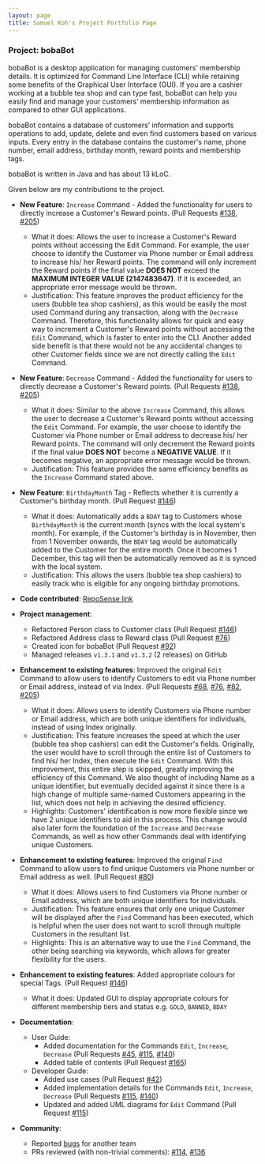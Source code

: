 ```yaml
---
layout: page
title: Samuel Koh's Project Portfolio Page
---
```


### Project: bobaBot

bobaBot is a desktop application for managing customers’ membership details. It is optimized for Command Line Interface (CLI) while retaining some benefits of the Graphical User Interface (GUI). If you are a cashier working at a bubble tea shop and can type fast, bobaBot can help you easily find and manage your customers’ membership information as compared to other GUI applications.

bobaBot contains a database of customers’ information and supports operations to add, update, delete and even find customers based on various inputs. Every entry in the database contains the customer's name, phone number, email address, birthday month, reward points and membership tags.

bobaBot is written in Java and has about 13 kLoC.

Given below are my contributions to the project.

* **New Feature**: `Increase` Command - Added the functionality for users to directly increase a Customer's Reward points.
  (Pull Requests [#138](https://github.com/AY2223S1-CS2103T-W09-1/tp/pull/138), [#205](https://github.com/AY2223S1-CS2103T-W09-1/tp/pull/205))
    * What it does: Allows the user to increase a Customer's Reward points without accessing the Edit Command. For example, the user choose to identify the Customer via Phone number
      or Email address to increase his/ her Reward points. The command will only increment the Reward points if the final value **DOES NOT** exceed the **MAXIMUM INTEGER VALUE (2147483647)**. If it is exceeded,
      an appropriate error message would be thrown.
    * Justification: This feature improves the product efficiency for the users (bubble tea shop cashiers), as this would be easily the most used Command during any transaction, along with the `Decrease` Command.
      Therefore, this functionality allows for quick and easy way to increment a Customer's Reward points without accessing the `Edit` Command, which is faster to enter into the CLI. Another added side benefit is that
      there would not be any accidental changes to other Customer fields since we are not directly calling the `Edit` Command.


* **New Feature**: `Decrease` Command - Added the functionality for users to directly decrease a Customer's Reward points.
  (Pull Requests [#138](https://github.com/AY2223S1-CS2103T-W09-1/tp/pull/138), [#205](https://github.com/AY2223S1-CS2103T-W09-1/tp/pull/205))
    * What it does: Similar to the above `Increase` Command, this allows the user to decrease a Customer's Reward points without accessing the `Edit` Command. For example, the user choose to identify the Customer via Phone number
      or Email address to decrease his/ her Reward points. The command will only decrement the Reward points if the final value **DOES NOT** become a **NEGATIVE VALUE**. If it becomes negative,
      an appropriate error message would be thrown.
    * Justification: This feature provides the same efficiency benefits as the `Increase` Command stated above.


* **New Feature**: `BirthdayMonth` Tag - Reflects whether it is currently a Customer's birthday month.
  (Pull Request [#146](https://github.com/AY2223S1-CS2103T-W09-1/tp/pull/146))
    * What it does: Automatically adds a `BDAY` tag to Customers whose `BirthdayMonth` is the current month (syncs with the local system's month). For example, if the Customer's birthday is in November, then
      from 1 November onwards, the `BDAY` tag would be automatically added to the Customer for the entire month. Once it becomes 1 December, this tag will then be automatically removed as it is synced with
      the local system.
    * Justification: This allows the users (bubble tea shop cashiers) to easily track who is eligible for any ongoing birthday promotions.


* **Code contributed**: [RepoSense link](https://nus-cs2103-ay2223s1.github.io/tp-dashboard/?search=w09&sort=groupTitle&sortWithin=title&timeframe=commit&mergegroup=&groupSelect=groupByRepos&breakdown=true&checkedFileTypes=docs~functional-code~test-code~other&since=2022-09-16&tabOpen=true&tabType=authorship&zFR=false&tabAuthor=Samsation&tabRepo=AY2223S1-CS2103T-W09-1%2Ftp%5Bmaster%5D&authorshipIsMergeGroup=false&authorshipFileTypes=docs~functional-code~test-code~other&authorshipIsBinaryFileTypeChecked=false&authorshipIsIgnoredFilesChecked=false)


* **Project management**:
  * Refactored Person class to Customer class (Pull Request [#146](https://github.com/AY2223S1-CS2103T-W09-1/tp/pull/146))
  * Refactored Address class to Reward class (Pull Request [#76](https://github.com/AY2223S1-CS2103T-W09-1/tp/pull/76))
  * Created icon for bobaBot (Pull Request [#92](https://github.com/AY2223S1-CS2103T-W09-1/tp/pull/92))
  * Managed releases `v1.3.1` and `v1.3.2` (2 releases) on GitHub


* **Enhancement to existing features**: Improved the original `Edit` Command to allow users to identify Customers to edit via Phone number or Email address, instead of via Index.
  (Pull Requests [#68](https://github.com/AY2223S1-CS2103T-W09-1/tp/pull/68), [#76](https://github.com/AY2223S1-CS2103T-W09-1/tp/pull/76), [#82](https://github.com/AY2223S1-CS2103T-W09-1/tp/pull/82), [#205](https://github.com/AY2223S1-CS2103T-W09-1/tp/pull/205))
  * What it does: Allows users to identify Customers via Phone number or Email address, which are both unique identifiers for individuals, instead of using Index originally.
  * Justification: This feature increases the speed at which the user (bubble tea shop cashiers) can edit the Customer's fields. Originally, the user would have to scroll through the 
  entire list of Customers to find his/ her Index, then execute the `Edit` Command. With this improvement, this entire step is skipped, greatly improving the efficiency of this Command.
  We also thought of including Name as a unique identifier, but eventually decided against it since there is a high change of multiple same-named Customers appearing in the list, which does
  not help in achieving the desired efficiency.
  * Highlights: Customers' identification is now more flexible since we have 2 unique identifiers to aid in this process. This change would also later form the foundation of the `Increase` and
  `Decrease` Commands, as well as how other Commands deal with identifying unique Customers.


* **Enhancement to existing features**: Improved the original `Find` Command to allow users to find unique Customers via Phone number or Email address as well.
  (Pull Request [#80](https://github.com/AY2223S1-CS2103T-W09-1/tp/pull/80))
    * What it does: Allows users to find Customers via Phone number or Email address, which are both unique identifiers for individuals.
    * Justification: This feature ensures that only one unique Customer will be displayed after the `Find` Command has been executed, which is helpful when the user does not want to scroll
    through multiple Customers in the resultant list. 
    * Highlights: This is an alternative way to use the `Find` Command, the other being searching via keywords, which allows for greater flexibility for the users.


* **Enhancement to existing features**: Added appropriate colours for special Tags.
  (Pull Request [#146](https://github.com/AY2223S1-CS2103T-W09-1/tp/pull/146))
    * What it does: Updated GUI to display appropriate colours for different membership tiers and status e.g. `GOLD`, `BANNED`, `BDAY`


* **Documentation**:
  * User Guide:
    * Added documentation for the Commands `Edit`, `Increase`, `Decrease`
      (Pull Requests [#45](https://github.com/AY2223S1-CS2103T-W09-1/tp/pull/45), [#115](https://github.com/AY2223S1-CS2103T-W09-1/tp/pull/115), [#140](https://github.com/AY2223S1-CS2103T-W09-1/tp/pull/140))
    * Added table of contents
      (Pull Request [#165](https://github.com/AY2223S1-CS2103T-W09-1/tp/pull/165))
  * Developer Guide:
    * Added use cases
      (Pull Request [#42](https://github.com/AY2223S1-CS2103T-W09-1/tp/pull/42))
    * Added implementation details for the Commands `Edit`, `Increase`, `Decrease`
      (Pull Requests [#115](https://github.com/AY2223S1-CS2103T-W09-1/tp/pull/115), [#140](https://github.com/AY2223S1-CS2103T-W09-1/tp/pull/140/files))
    * Updated and added UML diagrams for `Edit` Command
      (Pull Request [#115](https://github.com/AY2223S1-CS2103T-W09-1/tp/pull/115))

* **Community**:
  * Reported [bugs](https://github.com/Samsation/ped/issues) for another team
  * PRs reviewed (with non-trivial comments): [#114](https://github.com/AY2223S1-CS2103T-W09-1/tp/pull/114), [#136](https://github.com/AY2223S1-CS2103T-W09-1/tp/pull/136)
  
